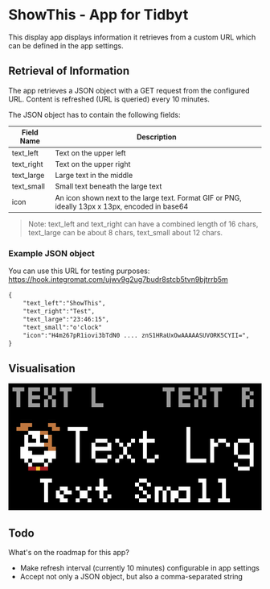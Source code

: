 # ShowThis - App for Tidbyt
This display app displays information it retrieves from a custom URL which can be defined in the app settings.

## Retrieval of Information
The app retrieves a JSON object with a GET request from the configured URL. Content is refreshed (URL is queried) every 10 minutes.

The JSON object has to contain the following fields:

|Field Name     |Description                    
|---------------|---------------------------------
|text_left      |Text on the upper left         
|text_right     |Text on the upper right         
|text_large     |Large text in the middle
|text_small     |Small text beneath the large text
|icon           |An icon shown next to the large text. Format GIF or PNG, ideally 13px x 13px, encoded in base64

> Note: text_left and text_right can have a combined length of 16 chars, text_large can be about 8 chars, text_small about 12 chars.

### Example JSON object

You can use this URL for testing purposes: https://hook.integromat.com/ujwv9g2ug7budr8stcb5tvn9bjtrrb5m 

```starlark
{
    "text_left":"ShowThis",
    "text_right":"Test",
    "text_large":"23:46:15",
    "text_small":"o'clock"
    "icon":"H4m267pR1iovi3bTdN0 .... znS1HRaUxOwAAAAASUVORK5CYII=",
}
```

## Visualisation

![Example of ShowThis app](showthis-example.gif)

## Todo

What's on the roadmap for this app?
- Make refresh interval (currently 10 minutes) configurable in app settings
- Accept not only a JSON object, but also a comma-separated string


